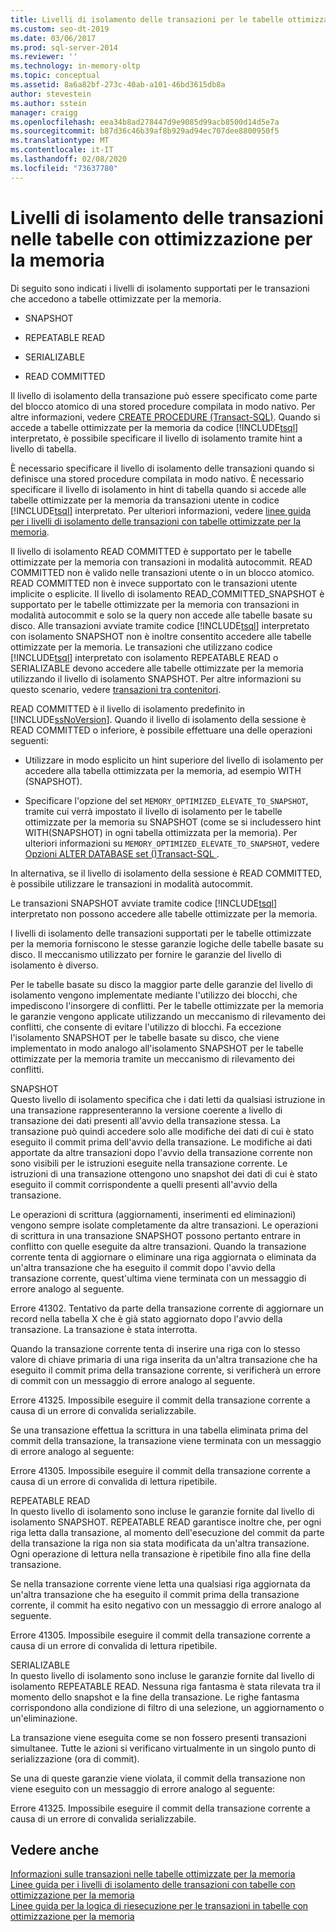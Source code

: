 ```yaml
---
title: Livelli di isolamento delle transazioni per le tabelle ottimizzate per la memoria | Microsoft Docs
ms.custom: seo-dt-2019
ms.date: 03/06/2017
ms.prod: sql-server-2014
ms.reviewer: ''
ms.technology: in-memory-oltp
ms.topic: conceptual
ms.assetid: 8a6a82bf-273c-40ab-a101-46bd3615db8a
author: stevestein
ms.author: sstein
manager: craigg
ms.openlocfilehash: eea34b8ad278447d9e9085d99acb8500d14d5e7a
ms.sourcegitcommit: b87d36c46b39af8b929ad94ec707dee8800950f5
ms.translationtype: MT
ms.contentlocale: it-IT
ms.lasthandoff: 02/08/2020
ms.locfileid: "73637780"
---
```

# <a name="transaction-isolation-levels-in-memory-optimized-tables"></a>Livelli di isolamento delle transazioni nelle tabelle con ottimizzazione per la memoria

  Di seguito sono indicati i livelli di isolamento supportati per le transazioni che accedono a tabelle ottimizzate per la memoria.  
  
-   SNAPSHOT  
  
-   REPEATABLE READ  
  
-   SERIALIZABLE  
  
-   READ COMMITTED  
  
 Il livello di isolamento della transazione può essere specificato come parte del blocco atomico di una stored procedure compilata in modo nativo. Per altre informazioni, vedere [CREATE PROCEDURE &#40;Transact-SQL&#41;](/sql/t-sql/statements/create-procedure-transact-sql). Quando si accede a tabelle ottimizzate per la memoria da codice [!INCLUDE[tsql](../includes/tsql-md.md)] interpretato, è possibile specificare il livello di isolamento tramite hint a livello di tabella.  
  
 È necessario specificare il livello di isolamento delle transazioni quando si definisce una stored procedure compilata in modo nativo. È necessario specificare il livello di isolamento in hint di tabella quando si accede alle tabelle ottimizzate per la memoria da transazioni utente in codice [!INCLUDE[tsql](../includes/tsql-md.md)] interpretato. Per ulteriori informazioni, vedere [linee guida per i livelli di isolamento delle transazioni con tabelle ottimizzate per la memoria](../relational-databases/in-memory-oltp/memory-optimized-tables.md).  
  
 Il livello di isolamento READ COMMITTED è supportato per le tabelle ottimizzate per la memoria con transazioni in modalità autocommit. READ COMMITTED non è valido nelle transazioni utente o in un blocco atomico. READ COMMITTED non è invece supportato con le transazioni utente implicite o esplicite. Il livello di isolamento READ_COMMITTED_SNAPSHOT è supportato per le tabelle ottimizzate per la memoria con transazioni in modalità autocommit e solo se la query non accede alle tabelle basate su disco. Alle transazioni avviate tramite codice [!INCLUDE[tsql](../includes/tsql-md.md)] interpretato con isolamento SNAPSHOT non è inoltre consentito accedere alle tabelle ottimizzate per la memoria. Le transazioni che utilizzano codice [!INCLUDE[tsql](../includes/tsql-md.md)] interpretato con isolamento REPEATABLE READ o SERIALIZABLE devono accedere alle tabelle ottimizzate per la memoria utilizzando il livello di isolamento SNAPSHOT. Per altre informazioni su questo scenario, vedere [transazioni tra contenitori](cross-container-transactions.md).  
  
 READ COMMITTED è il livello di isolamento predefinito in [!INCLUDE[ssNoVersion](../includes/ssnoversion-md.md)]. Quando il livello di isolamento della sessione è READ COMMITTED o inferiore, è possibile effettuare una delle operazioni seguenti:  
  
-   Utilizzare in modo esplicito un hint superiore del livello di isolamento per accedere alla tabella ottimizzata per la memoria, ad esempio WITH (SNAPSHOT).  
  
-   Specificare l'opzione del set `MEMORY_OPTIMIZED_ELEVATE_TO_SNAPSHOT`, tramite cui verrà impostato il livello di isolamento per le tabelle ottimizzate per la memoria su SNAPSHOT (come se si includessero hint WITH(SNAPSHOT) in ogni tabella ottimizzata per la memoria). Per ulteriori informazioni su `MEMORY_OPTIMIZED_ELEVATE_TO_SNAPSHOT`, vedere [Opzioni ALTER DATABASE set &#40;&#41;Transact-SQL ](/sql/t-sql/statements/alter-database-transact-sql-set-options).  
  
 In alternativa, se il livello di isolamento della sessione è READ COMMITTED, è possibile utilizzare le transazioni in modalità autocommit.  
  
 Le transazioni SNAPSHOT avviate tramite codice [!INCLUDE[tsql](../includes/tsql-md.md)] interpretato non possono accedere alle tabelle ottimizzate per la memoria.  
  
 I livelli di isolamento delle transazioni supportati per le tabelle ottimizzate per la memoria forniscono le stesse garanzie logiche delle tabelle basate su disco. Il meccanismo utilizzato per fornire le garanzie del livello di isolamento è diverso.  
  
 Per le tabelle basate su disco la maggior parte delle garanzie del livello di isolamento vengono implementate mediante l'utilizzo dei blocchi, che impediscono l'insorgere di conflitti. Per le tabelle ottimizzate per la memoria le garanzie vengono applicate utilizzando un meccanismo di rilevamento dei conflitti, che consente di evitare l'utilizzo di blocchi. Fa eccezione l'isolamento SNAPSHOT per le tabelle basate su disco, che viene implementato in modo analogo all'isolamento SNAPSHOT per le tabelle ottimizzate per la memoria tramite un meccanismo di rilevamento dei conflitti.  
  
 SNAPSHOT  
 Questo livello di isolamento specifica che i dati letti da qualsiasi istruzione in una transazione rappresenteranno la versione coerente a livello di transazione dei dati presenti all'avvio della transazione stessa. La transazione può quindi accedere solo alle modifiche dei dati di cui è stato eseguito il commit prima dell'avvio della transazione. Le modifiche ai dati apportate da altre transazioni dopo l'avvio della transazione corrente non sono visibili per le istruzioni eseguite nella transazione corrente. Le istruzioni di una transazione ottengono uno snapshot dei dati di cui è stato eseguito il commit corrispondente a quelli presenti all'avvio della transazione.  
  
 Le operazioni di scrittura (aggiornamenti, inserimenti ed eliminazioni) vengono sempre isolate completamente da altre transazioni. Le operazioni di scrittura in una transazione SNAPSHOT possono pertanto entrare in conflitto con quelle eseguite da altre transazioni. Quando la transazione corrente tenta di aggiornare o eliminare una riga aggiornata o eliminata da un'altra transazione che ha eseguito il commit dopo l'avvio della transazione corrente, quest'ultima viene terminata con un messaggio di errore analogo al seguente.  
  
 Errore 41302. Tentativo da parte della transazione corrente di aggiornare un record nella tabella X che è già stato aggiornato dopo l'avvio della transazione. La transazione è stata interrotta.  
  
 Quando la transazione corrente tenta di inserire una riga con lo stesso valore di chiave primaria di una riga inserita da un'altra transazione che ha eseguito il commit prima della transazione corrente, si verificherà un errore di commit con un messaggio di errore analogo al seguente.  
  
 Errore 41325. Impossibile eseguire il commit della transazione corrente a causa di un errore di convalida serializzabile.  
  
 Se una transazione effettua la scrittura in una tabella eliminata prima del commit della transazione, la transazione viene terminata con un messaggio di errore analogo al seguente:  
  
 Errore 41305. Impossibile eseguire il commit della transazione corrente a causa di un errore di convalida di lettura ripetibile.  
  
 REPEATABLE READ  
 In questo livello di isolamento sono incluse le garanzie fornite dal livello di isolamento SNAPSHOT. REPEATABLE READ garantisce inoltre che, per ogni riga letta dalla transazione, al momento dell'esecuzione del commit da parte della transazione la riga non sia stata modificata da un'altra transazione. Ogni operazione di lettura nella transazione è ripetibile fino alla fine della transazione.  
  
 Se nella transazione corrente viene letta una qualsiasi riga aggiornata da un'altra transazione che ha eseguito il commit prima della transazione corrente, il commit ha esito negativo con un messaggio di errore analogo al seguente.  
  
 Errore 41305. Impossibile eseguire il commit della transazione corrente a causa di un errore di convalida di lettura ripetibile.  
  
 SERIALIZABLE  
 In questo livello di isolamento sono incluse le garanzie fornite dal livello di isolamento REPEATABLE READ. Nessuna riga fantasma è stata rilevata tra il momento dello snapshot e la fine della transazione. Le righe fantasma corrispondono alla condizione di filtro di una selezione, un aggiornamento o un'eliminazione.  
  
 La transazione viene eseguita come se non fossero presenti transazioni simultanee. Tutte le azioni si verificano virtualmente in un singolo punto di serializzazione (ora di commit).  
  
 Se una di queste garanzie viene violata, il commit della transazione non viene eseguito con un messaggio di errore analogo al seguente:  
  
 Errore 41325. Impossibile eseguire il commit della transazione corrente a causa di un errore di convalida serializzabile.  
  
## <a name="see-also"></a>Vedere anche  
 [Informazioni sulle transazioni nelle tabelle ottimizzate per la memoria](../../2014/database-engine/understanding-transactions-on-memory-optimized-tables.md)   
 [Linee guida per i livelli di isolamento delle transazioni con tabelle con ottimizzazione per la memoria](../relational-databases/in-memory-oltp/memory-optimized-tables.md)   
 [Linee guida per la logica di riesecuzione per le transazioni in tabelle con ottimizzazione per la memoria](../../2014/database-engine/guidelines-for-retry-logic-for-transactions-on-memory-optimized-tables.md)  
  
  
